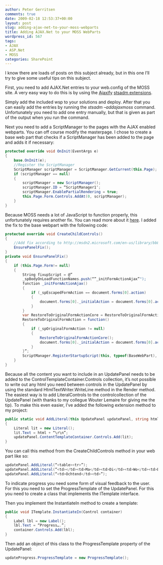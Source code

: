 ```yaml
---
author: Peter Gerritsen
comments: true
date: 2009-02-18 12:53:37+00:00
layout: post
slug: adding-ajax-net-to-your-moss-webparts
title: Adding AJAX.Net to your MOSS WebParts
wordpress_id: 567
tags:
- AJAX
- ASP.Net
- MOSS
categories: SharePoint
---
```


I know there are loads of posts on this subject already, but in this one I’ll try to give some useful tips on this subject.

First, you need to add AJAX.Net entries to your web.config of the MOSS site. A very easy way to do this is by using the [Ajaxify](http://www.codeplex.com/ajaxifymoss) [stsadm extensions](http://www.codeplex.com/ajaxifymoss).

Simply add the included wsp to your solutions and deploy. After that you can easily add the entries by running the _stsadm –addajaxmoss_ command. Unfortunately you need to add one entry manually, but that is given as part of the output when you run the command.

Next you need to add a ScriptManager to the pages with the AJAX enabled webparts. You can off course modify the masterpage. I chose to create a base web part that checks if a ScriptManager has been added to the page and adds it if necessary:

```csharp
protected override void OnInit(EventArgs e)
{
    base.OnInit(e);
    //Register the ScriptManager
    ScriptManager scriptManager = ScriptManager.GetCurrent(this.Page);
    if (scriptManager == null)
    {
        scriptManager = new ScriptManager();
        scriptManager.ID = “ScriptManager1″;
        scriptManager.EnablePartialRendering = true;
        this.Page.Form.Controls.AddAt(0, scriptManager);
    }
}
```

Because MOSS needs a lot of JavaScript to function properly, this unfortunately requires another fix. You can read more about it [here](http://msdn.microsoft.com/en-us/library/bb861877.aspx). I added the fix to the base webpart with the following code:

```csharp
protected override void CreateChildControls()
{
    //Add fix according to http://msdn2.microsoft.com/en-us/library/bb861877.aspx
    EnsurePanelFix();
}
private void EnsurePanelFix()
{
    if (this.Page.Form!= null)
    {
        String fixupScript = @”
        _spBodyOnLoadFunctionNames.push(“”_initFormActionAjax”");
        function _initFormActionAjax()
        {
            if (_spEscapedFormAction == document.forms[0].action)
            {
                document.forms[0]._initialAction = document.forms[0].action;
            }
        }
        var RestoreToOriginalFormActionCore = RestoreToOriginalFormAction;
        RestoreToOriginalFormAction = function()
        {
            if (_spOriginalFormAction != null)
            {
                RestoreToOriginalFormActionCore();
                document.forms[0]._initialAction = document.forms[0].action;
            }
        }”;
        ScriptManager.RegisterStartupScript(this, typeof(BaseWebPart), “UpdatePanelFixup”, fixupScript, true);
    }
}
```

Because all the content you want to include in an UpdatePanel needs to be added to the ControlTemplateContainer.Controls collection, it’s not possible to write out any html you need between controls in the UpdatePanel by using the standard HtmlTextWriter.WriteLine method in the Render method. The easiest way is to add LiteralControls to the controlcollection of the UpdatePanel (with thanks to my collegue Wouter Lemaire for giving me the tip). To make this even easier, I’ve added the following extension method to my project:

```csharp
public static void AddLiteral(this UpdatePanel updatePanel, string html)
{
    Literal lit = new Literal();
    lit.Text = html + “\r\n”;
    updatePanel.ContentTemplateContainer.Controls.Add(lit);
}
```

You can call this method from the CreateChildControls method in your web part like so:

```csharp
updatePanel.AddLiteral(“<table><tr>”);
updatePanel.AddLiteral(“<td></td><td>Ma</td><td>Di</td><td>Wo</td><td>Do</td><td>Vr</td></tr><tr>”);
updatePanel.AddLiteral(“<td>Ochtend</td><td>”);
```

To indicate progress you need some form of visual feedback to the user. For this you need to set the ProgressTemplate of the UpdatePanel. For this you need to create a class that implements the ITemplate interface.

Then you implement the InstantiateIn method to create a template:

```csharp
public void ITemplate.InstantiateIn(Control container)
{
    Label lbl = new Label();
    lbl.Text = “Progress….”;
    container.Controls.Add(lbl);
}
```

Then add an object of this class to the ProgressTemplate property of the UpdatePanel:

```csharp
updateProgress.ProgressTemplate = new ProgressTemplate();
```
